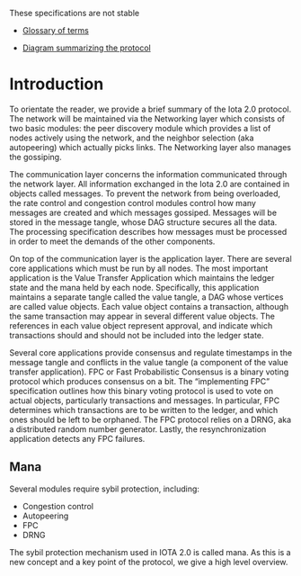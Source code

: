 

These specifications are not stable


  
-   [Glossary of terms](https://docs.google.com/document/d/1Ak8NT9e9NFQIrXahYmlgj_FLH7mMT5NR4rlTwczfQSE/edit#heading=h.h27luwpmebto)
    
-   [Diagram summarizing the protocol](https://app.diagrams.net/#G1DS5lUas9URTYwspkBl5nlp80R2opE5fC)
    

# Introduction

To orientate the reader, we provide a brief summary of the Iota 2.0 protocol. The network will be maintained via the Networking layer which consists of two basic modules: the peer discovery module which provides a list of nodes actively using the network, and the neighbor selection (aka autopeering) which actually picks links. The Networking layer also manages the gossiping.

  

The communication layer concerns the information communicated through the network layer. All information exchanged in the Iota 2.0 are contained in objects called messages. To prevent the network from being overloaded, the rate control and congestion control modules control how many messages are created and which messages gossiped. Messages will be stored in the message tangle, whose DAG structure secures all the data. The processing specification describes how messages must be processed in order to meet the demands of the other components.

  

On top of the communication layer is the application layer. There are several core applications which must be run by all nodes. The most important application is the Value Transfer Application which maintains the ledger state and the mana held by each node.  Specifically, this application maintains a separate tangle called the value tangle, a DAG whose vertices are called value objects.  Each value object contains a transaction, although the same transaction may appear in several different value objects.  The references in each value object represent approval, and indicate which transactions should and should not be included into the ledger state.  

  

Several core applications provide consensus and regulate timestamps in the message tangle and conflicts in the value tangle (a component of the value transfer application). FPC or Fast Probabilistic Consensus is a binary voting protocol which produces consensus on a bit. The “implementing FPC” specification outlines how this binary voting protocol is used to vote on actual objects, particularly transactions and messages.  In particular, FPC determines which transactions are to be written to the ledger, and which ones should be left to be orphaned. The FPC protocol relies on a DRNG, aka a distributed random number generator. Lastly, the resynchronization application detects any FPC failures.

## Mana 

Several modules require sybil protection, including:
 - Congestion control
 - Autopeering
 - FPC
 - DRNG

The sybil protection mechanism used in IOTA 2.0 is called mana.  As this is a new concept and a key point of the protocol, we give a high level overview.  
<!--stackedit_data:
eyJoaXN0b3J5IjpbNDY5MDI0ODQyLC03MDkxNzY3NDIsNTI2MD
A3NzAyLC0yMjYxMjY4NjksLTQxMTA1NDYzNiwtMTIzODg0NTc5
Miw0NDAwMjgzNjcsOTY1Nzc4NjA5XX0=
-->